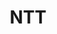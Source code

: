 ---
layout: company
title: "NTT"
legal_name: "Nippon Telegraph and Telephone Corporation"
japanese_name: "日本電信電話株式会社"
summary: "Nippon Telegraph and Telephone Corporation (NTT) is a Japanese telecommunications company headquartered in Otemachi, Chiyoda-ku, Tokyo. Established in 1985 as a special company based on the Nippon Telegraph and Telephone Corporation Law, NTT is the core company of the NTT Group. Its main businesses include comprehensive ICT services, regional communication services, and global business solution services, as well as small-scale urban development and electric power and energy businesses. NTT also contributes significantly to communication technology standardization, academic research, and open-source software development."
industries: "IT & Telecommunications"
ipo_status: "Public company"
ipo_date: 1987-02-09
founding_date: 1952-08-01
founders: "Government of Japan"
hq: "Otemachi, Chiyoda-ku, Tokyo, Japan"
employees: 334,000
ticker_symbol: "9432"
url: https://group.ntt/en/
wikipedia: https://en.wikipedia.org/wiki/Nippon_Telegraph_and_Telephone
twitter: NTTPR
parent_company_name: N/A
parent_company_url: 
permalink: /companies/ntt
---